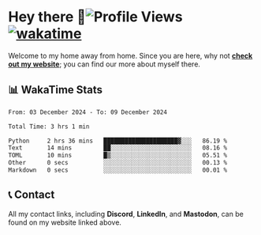 # Hey there :wave:![Profile Views](https://komarev.com/ghpvc/?username=skifli) [![wakatime](https://wakatime.com/badge/user/b4317b02-0c6d-457b-82a4-a448b8a8d1df.svg)](https://wakatime.com/@b4317b02-0c6d-457b-82a4-a448b8a8d1df)

Welcome to my home away from home. Since you are here, why not [**check out my website**](https://skifli.github.io); you can find our more about myself there.

## 📊 WakaTime Stats

<!--START_SECTION:waka-->

```txt
From: 03 December 2024 - To: 09 December 2024

Total Time: 3 hrs 1 min

Python     2 hrs 36 mins   █████████████████████▓░░░   86.19 %
Text       14 mins         ██░░░░░░░░░░░░░░░░░░░░░░░   08.16 %
TOML       10 mins         █▒░░░░░░░░░░░░░░░░░░░░░░░   05.51 %
Other      0 secs          ░░░░░░░░░░░░░░░░░░░░░░░░░   00.13 %
Markdown   0 secs          ░░░░░░░░░░░░░░░░░░░░░░░░░   00.01 %
```

<!--END_SECTION:waka-->

## 📞 Contact

All my contact links, including **Discord**, **LinkedIn**, and **Mastodon**, can be found on my website linked above.
